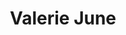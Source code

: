 ---
title: "Valerie June"
summary: "American singer, songwriter and multi-instrumentalist from Memphis, Tennessee, USA. Daughter of , sister of and ."
image: "valerie-june.jpg"
---